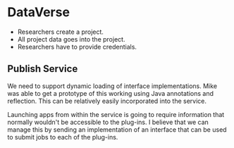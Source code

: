 # DataVerse

- Researchers create a project.
- All project data goes into the project.
- Researchers have to provide credentials.

## Publish Service

We need to support dynamic loading of interface implementations. Mike was able to get a prototype of this working
using Java annotations and reflection. This can be relatively easily incorporated into the service.

Launching apps from within the service is going to require information that normally wouldn't be accessible to the
plug-ins. I believe that we can manage this by sending an implementation of an interface that can be used to submit
jobs to each of the plug-ins.
